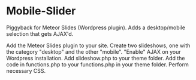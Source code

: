 # Mobile-Slider
Piggyback for Meteor Slides (Wordpress plugin). Adds a desktop/mobile selection that gets AJAX'd.

Add the Meteor Slides plugin to your site.
Create two slideshows, one with the category "desktop" and the other "mobile".
"Enable" AJAX on your Wordpress installation.
Add slideshow.php to your theme folder.
Add the code in functions.php to your functions.php in your theme folder.
Perform necessary CSS.
